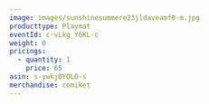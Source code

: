 ```yaml
---
image: images/sunshinesummere23jldaveamf0-m.jpg
producttype: Playmat
eventId: c-vLkg_Y6KL-c
weight: 0
pricings:
  - quantity: 1
    price: 65
asin: s-ywkjDYOLO-s
merchandise: comiket
---
```

